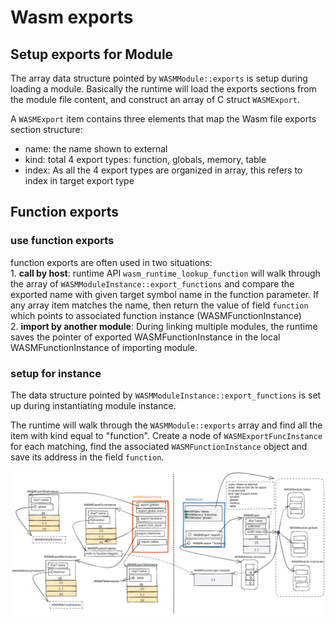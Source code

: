 # Wasm exports

## Setup exports for Module 
The array data structure pointed by `WASMModule::exports` is setup during loading a module. Basically the runtime will load the exports sections from the module file content, and construct an array of C struct `WASMExport`.   

A `WASMExport` item contains three elements that map the Wasm file exports section structure:
- name: the name shown to external
- kind: total 4 export types: function, globals, memory, table
- index: As all the 4 export types are organized in array, this refers to index in target export type 

## Function exports
### use function exports
function exports are often used in two situations:  
    1. **call by host**: runtime API `wasm_runtime_lookup_function` will walk through the array of `WASMModuleInstance::export_functions` and compare the exported name with given target symbol name in the function parameter. If any array item matches the name, then return the value of field `function` which points to associated function instance (WASMFunctionInstance)  
    2. **import by another module**: During linking multiple modules, the runtime saves the pointer of exported WASMFunctionInstance in the local WASMFunctionInstance of importing module.

### setup for instance
The data structure pointed by `WASMModuleInstance::export_functions` is set up during instantiating module instance.

The runtime will walk through the `WASMModule::exports` array and find all the item with kind equal to "function". Create a node of `WASMExportFuncInstance` for each matching, find the associated `WASMFunctionInstance` object and save its address in the field `function`.

![](./images/wasm_exports.svg)
